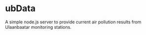 ubData
======

A simple node.js server to provide current air pollution results from Ulaanbaatar monitoring stations. 